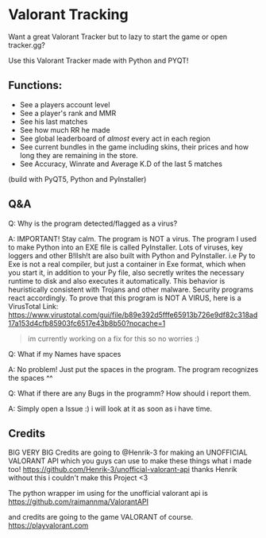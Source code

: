 # Valorant Tracking
Want a great Valorant Tracker but to lazy to start the game or open tracker.gg?

Use this Valorant Tracker made with Python and PYQT!

## Functions:
- See a players account level
- See a player's rank and MMR
- See his last matches
- See how much RR he made
- See global leaderboard of *almost* every act in each region
- See current bundles in the game including skins, their prices and how long they are remaining in the store.
- See Accuracy, Winrate and Average K.D of the last 5 matches
                    
(build with PyQT5, Python and PyInstaller)

## Q&A
Q:  Why is the program detected/flagged as a virus?

A:  IMPORTANT! Stay calm. The program is NOT a virus. The program I used to make Python into an EXE file is called PyInstaller. Lots of viruses, key loggers and other B!llsh!t are also built with Python and PyInstaller. i.e Py to Exe is not a real compiler, but just a container in Exe format, which when you start it, in addition to your Py file, also secretly writes the necessary runtime to disk and also executes it automatically. This behavior is heuristically consistent with Trojans and other malware. Security programs react accordingly. To prove that this program is NOT A VIRUS, here is a VirusTotal Link: https://www.virustotal.com/gui/file/b89e392d5fffe65913b726e9df82c318ad17a153d4cfb85903fc6517e43b8b50?nocache=1 
> im currently working on a fix for this so no worries :)



Q: What if my Names have spaces

A:  No problem! Just put the spaces in the program. The program recognizes the spaces ^^



Q: What if there are any Bugs in the programm? How should i report them.

A: Simply open a Issue :) i will look at it as soon as i have time.


## Credits
BIG VERY BIG Credits are going to @Henrik-3 for making an UNOFFICIAL VALORANT API which you guys can use to make these things what i made too! https://github.com/Henrik-3/unofficial-valorant-api thanks Henrik without this i couldn't make this Project <3

The python wrapper im using for the unofficial valorant api is https://github.com/raimannma/ValorantAPI

and credits are going to the game VALORANT of course. https://playvalorant.com
